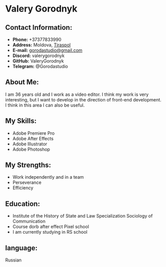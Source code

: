 # Valery Gorodnyk

## Contact Information:
* __Phone:__ +37377833990
* __Address:__ Moldovа, [Tiraspol](https://www.google.com/maps/place/%D0%A2%D0%B8%D1%80%D0%B0%D1%81%D0%BF%D0%BE%D0%BB%D1%8C/@46.8398122,29.5854582,13.75z/data=!4m6!3m5!1s0x40c902e8fd3f4cbf:0xfffe2ce60be34818!8m2!3d46.848185!4d29.5968051!16zL20vMHBkYnM?entry=ttu)
* __E-mail:__ gorodastudio@gmail.com
* __Discord:__ valerygorodnyk
* __GitHub:__ ValeryGorodnyk
* __Telegram:__ @Gorodastudio

## About Me:
I am 36 years old and I work as a video editor. I think my work is very interesting, but I want to develop in the direction of front-end development. I think in this area I can also be useful.

## My Skills:
* Adobe Premiere Pro
* Adobe After Effects
* Adobe Illustrator
* Adobe Photoshop

## My Strengths:
* Work independently and in a team
* Perseverance
* Efficiency

## Education:
* Institute of the History of State and Law Specialization Sociology of Communication
* Course dorb after effect Pixel school
* I am currently studying in RS school

## language:
Russian